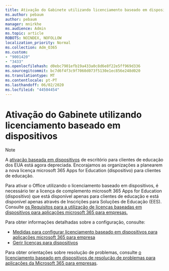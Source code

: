 ```yaml
---
title: Ativação do Gabinete utilizando licenciamento baseado em dispositivos
ms.author: pebaum
author: pebaum
manager: mnirkhe
ms.audience: Admin
ms.topic: article
ROBOTS: NOINDEX, NOFOLLOW
localization_priority: Normal
ms.collection: Adm_O365
ms.custom:
- "9001420"
- "3433"
ms.openlocfilehash: d0ebc7901efb19a433a0c8d6e8f22e5ff969d336
ms.sourcegitcommit: bc7d6f4f3c9f7060d073f5130e1ec856e248d020
ms.translationtype: MT
ms.contentlocale: pt-PT
ms.lasthandoff: 06/02/2020
ms.locfileid: "44504454"
---
```

# <a name="activating-office-using-device-based-licensing"></a>Ativação do Gabinete utilizando licenciamento baseado em dispositivos

> [!NOTE]
> A [ativação baseada em dispositivos](https://aka.ms/officedba) de escritório para clientes de educação dos EUA está agora depreciada. Encorajamos as organizações a planearem a nova licença microsoft 365 Apps for Education (dispositivo) para clientes de educação.

Para ativar o Office utilizando o licenciamento baseado em dispositivos, é necessário ter a licença de complemento microsoft 365 Apps for Education (dispositivo) que está disponível apenas para clientes de educação e está disponível apenas através de Inscrições para Soluções de Educação (EES). Consulte [os Requisitos para a utilização de licenças baseadas em dispositivos para aplicações microsoft 365 para empresas.](https://docs.microsoft.com/deployoffice/device-based-licensing#requirements-for-using-device-based-licensing-for-microsoft-365-apps-for-enterprise)


Para obter informações detalhadas sobre a configuração, consulte:

- [Medidas para configurar licenciamento baseado em dispositivos para aplicações microsoft 365 para empresa](https://docs.microsoft.com/deployoffice/device-based-licensing#steps-to-configure-device-based-licensing-for-microsoft-365-apps-for-enterprise)
- [Gerir licenças para dispositivos](https://docs.microsoft.com/microsoft-365/admin/misc/manage-licenses-for-devices)

Para obter orientações sobre resolução de problemas, consulte [o licenciamento baseado em dispositivos de resolução de problemas para aplicações da Microsoft 365 para empresas](https://docs.microsoft.com/deployoffice/device-based-licensing#troubleshoot-device-based-licensing-for-microsoft-365-apps-for-enterprise).

